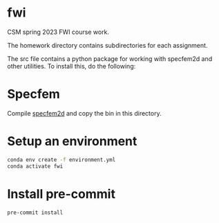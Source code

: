 # fwi

CSM spring 2023 FWI course work.

The homework directory contains subdirectories for each assignment.

The src file contains a python package for working with specfem2d and other
utilities. To install this, do the following:


# Specfem

Compile [specfem2d](https://github.com/SPECFEM/specfem2d) and copy the bin
in this directory.

# Setup an environment

```bash
conda env create -f environment.yml
conda activate fwi
```

# Install pre-commit

```bash
pre-commit install
```
